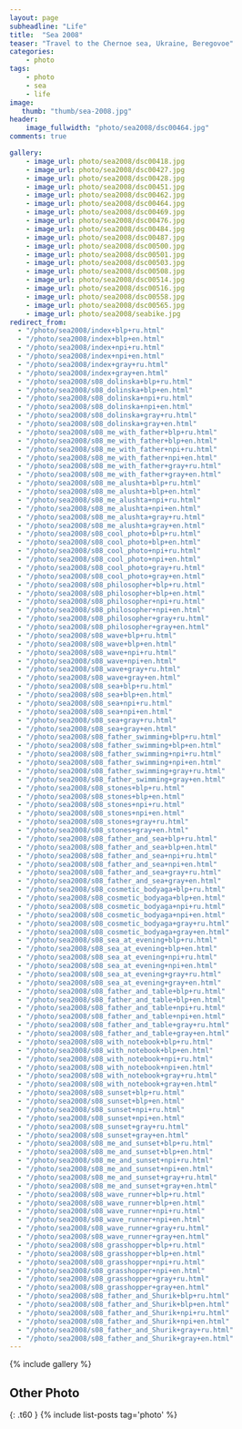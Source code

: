 ```yaml
---
layout: page
subheadline: "Life"
title:  "Sea 2008"
teaser: "Travel to the Chernoe sea, Ukraine, Beregovoe"
categories:
    - photo
tags:
    - photo
    - sea
    - life
image:
   thumb: "thumb/sea-2008.jpg"
header:
    image_fullwidth: "photo/sea2008/dsc00464.jpg"
comments: true

gallery:
    - image_url: photo/sea2008/dsc00418.jpg
    - image_url: photo/sea2008/dsc00427.jpg
    - image_url: photo/sea2008/dsc00428.jpg
    - image_url: photo/sea2008/dsc00451.jpg
    - image_url: photo/sea2008/dsc00462.jpg
    - image_url: photo/sea2008/dsc00464.jpg
    - image_url: photo/sea2008/dsc00469.jpg
    - image_url: photo/sea2008/dsc00476.jpg
    - image_url: photo/sea2008/dsc00484.jpg
    - image_url: photo/sea2008/dsc00487.jpg
    - image_url: photo/sea2008/dsc00500.jpg
    - image_url: photo/sea2008/dsc00501.jpg
    - image_url: photo/sea2008/dsc00503.jpg
    - image_url: photo/sea2008/dsc00508.jpg
    - image_url: photo/sea2008/dsc00514.jpg
    - image_url: photo/sea2008/dsc00516.jpg
    - image_url: photo/sea2008/dsc00558.jpg
    - image_url: photo/sea2008/dsc00565.jpg
    - image_url: photo/sea2008/seabike.jpg
redirect_from:
  - "/photo/sea2008/index+blp+ru.html"
  - "/photo/sea2008/index+blp+en.html"
  - "/photo/sea2008/index+npi+ru.html"
  - "/photo/sea2008/index+npi+en.html"
  - "/photo/sea2008/index+gray+ru.html"
  - "/photo/sea2008/index+gray+en.html"
  - "/photo/sea2008/s08_dolinska+blp+ru.html"
  - "/photo/sea2008/s08_dolinska+blp+en.html"
  - "/photo/sea2008/s08_dolinska+npi+ru.html"
  - "/photo/sea2008/s08_dolinska+npi+en.html"
  - "/photo/sea2008/s08_dolinska+gray+ru.html"
  - "/photo/sea2008/s08_dolinska+gray+en.html"
  - "/photo/sea2008/s08_me_with_father+blp+ru.html"
  - "/photo/sea2008/s08_me_with_father+blp+en.html"
  - "/photo/sea2008/s08_me_with_father+npi+ru.html"
  - "/photo/sea2008/s08_me_with_father+npi+en.html"
  - "/photo/sea2008/s08_me_with_father+gray+ru.html"
  - "/photo/sea2008/s08_me_with_father+gray+en.html"
  - "/photo/sea2008/s08_me_alushta+blp+ru.html"
  - "/photo/sea2008/s08_me_alushta+blp+en.html"
  - "/photo/sea2008/s08_me_alushta+npi+ru.html"
  - "/photo/sea2008/s08_me_alushta+npi+en.html"
  - "/photo/sea2008/s08_me_alushta+gray+ru.html"
  - "/photo/sea2008/s08_me_alushta+gray+en.html"
  - "/photo/sea2008/s08_cool_photo+blp+ru.html"
  - "/photo/sea2008/s08_cool_photo+blp+en.html"
  - "/photo/sea2008/s08_cool_photo+npi+ru.html"
  - "/photo/sea2008/s08_cool_photo+npi+en.html"
  - "/photo/sea2008/s08_cool_photo+gray+ru.html"
  - "/photo/sea2008/s08_cool_photo+gray+en.html"
  - "/photo/sea2008/s08_philosopher+blp+ru.html"
  - "/photo/sea2008/s08_philosopher+blp+en.html"
  - "/photo/sea2008/s08_philosopher+npi+ru.html"
  - "/photo/sea2008/s08_philosopher+npi+en.html"
  - "/photo/sea2008/s08_philosopher+gray+ru.html"
  - "/photo/sea2008/s08_philosopher+gray+en.html"
  - "/photo/sea2008/s08_wave+blp+ru.html"
  - "/photo/sea2008/s08_wave+blp+en.html"
  - "/photo/sea2008/s08_wave+npi+ru.html"
  - "/photo/sea2008/s08_wave+npi+en.html"
  - "/photo/sea2008/s08_wave+gray+ru.html"
  - "/photo/sea2008/s08_wave+gray+en.html"
  - "/photo/sea2008/s08_sea+blp+ru.html"
  - "/photo/sea2008/s08_sea+blp+en.html"
  - "/photo/sea2008/s08_sea+npi+ru.html"
  - "/photo/sea2008/s08_sea+npi+en.html"
  - "/photo/sea2008/s08_sea+gray+ru.html"
  - "/photo/sea2008/s08_sea+gray+en.html"
  - "/photo/sea2008/s08_father_swimming+blp+ru.html"
  - "/photo/sea2008/s08_father_swimming+blp+en.html"
  - "/photo/sea2008/s08_father_swimming+npi+ru.html"
  - "/photo/sea2008/s08_father_swimming+npi+en.html"
  - "/photo/sea2008/s08_father_swimming+gray+ru.html"
  - "/photo/sea2008/s08_father_swimming+gray+en.html"
  - "/photo/sea2008/s08_stones+blp+ru.html"
  - "/photo/sea2008/s08_stones+blp+en.html"
  - "/photo/sea2008/s08_stones+npi+ru.html"
  - "/photo/sea2008/s08_stones+npi+en.html"
  - "/photo/sea2008/s08_stones+gray+ru.html"
  - "/photo/sea2008/s08_stones+gray+en.html"
  - "/photo/sea2008/s08_father_and_sea+blp+ru.html"
  - "/photo/sea2008/s08_father_and_sea+blp+en.html"
  - "/photo/sea2008/s08_father_and_sea+npi+ru.html"
  - "/photo/sea2008/s08_father_and_sea+npi+en.html"
  - "/photo/sea2008/s08_father_and_sea+gray+ru.html"
  - "/photo/sea2008/s08_father_and_sea+gray+en.html"
  - "/photo/sea2008/s08_cosmetic_bodyaga+blp+ru.html"
  - "/photo/sea2008/s08_cosmetic_bodyaga+blp+en.html"
  - "/photo/sea2008/s08_cosmetic_bodyaga+npi+ru.html"
  - "/photo/sea2008/s08_cosmetic_bodyaga+npi+en.html"
  - "/photo/sea2008/s08_cosmetic_bodyaga+gray+ru.html"
  - "/photo/sea2008/s08_cosmetic_bodyaga+gray+en.html"
  - "/photo/sea2008/s08_sea_at_evening+blp+ru.html"
  - "/photo/sea2008/s08_sea_at_evening+blp+en.html"
  - "/photo/sea2008/s08_sea_at_evening+npi+ru.html"
  - "/photo/sea2008/s08_sea_at_evening+npi+en.html"
  - "/photo/sea2008/s08_sea_at_evening+gray+ru.html"
  - "/photo/sea2008/s08_sea_at_evening+gray+en.html"
  - "/photo/sea2008/s08_father_and_table+blp+ru.html"
  - "/photo/sea2008/s08_father_and_table+blp+en.html"
  - "/photo/sea2008/s08_father_and_table+npi+ru.html"
  - "/photo/sea2008/s08_father_and_table+npi+en.html"
  - "/photo/sea2008/s08_father_and_table+gray+ru.html"
  - "/photo/sea2008/s08_father_and_table+gray+en.html"
  - "/photo/sea2008/s08_with_notebook+blp+ru.html"
  - "/photo/sea2008/s08_with_notebook+blp+en.html"
  - "/photo/sea2008/s08_with_notebook+npi+ru.html"
  - "/photo/sea2008/s08_with_notebook+npi+en.html"
  - "/photo/sea2008/s08_with_notebook+gray+ru.html"
  - "/photo/sea2008/s08_with_notebook+gray+en.html"
  - "/photo/sea2008/s08_sunset+blp+ru.html"
  - "/photo/sea2008/s08_sunset+blp+en.html"
  - "/photo/sea2008/s08_sunset+npi+ru.html"
  - "/photo/sea2008/s08_sunset+npi+en.html"
  - "/photo/sea2008/s08_sunset+gray+ru.html"
  - "/photo/sea2008/s08_sunset+gray+en.html"
  - "/photo/sea2008/s08_me_and_sunset+blp+ru.html"
  - "/photo/sea2008/s08_me_and_sunset+blp+en.html"
  - "/photo/sea2008/s08_me_and_sunset+npi+ru.html"
  - "/photo/sea2008/s08_me_and_sunset+npi+en.html"
  - "/photo/sea2008/s08_me_and_sunset+gray+ru.html"
  - "/photo/sea2008/s08_me_and_sunset+gray+en.html"
  - "/photo/sea2008/s08_wave_runner+blp+ru.html"
  - "/photo/sea2008/s08_wave_runner+blp+en.html"
  - "/photo/sea2008/s08_wave_runner+npi+ru.html"
  - "/photo/sea2008/s08_wave_runner+npi+en.html"
  - "/photo/sea2008/s08_wave_runner+gray+ru.html"
  - "/photo/sea2008/s08_wave_runner+gray+en.html"
  - "/photo/sea2008/s08_grasshopper+blp+ru.html"
  - "/photo/sea2008/s08_grasshopper+blp+en.html"
  - "/photo/sea2008/s08_grasshopper+npi+ru.html"
  - "/photo/sea2008/s08_grasshopper+npi+en.html"
  - "/photo/sea2008/s08_grasshopper+gray+ru.html"
  - "/photo/sea2008/s08_grasshopper+gray+en.html"
  - "/photo/sea2008/s08_father_and_Shurik+blp+ru.html"
  - "/photo/sea2008/s08_father_and_Shurik+blp+en.html"
  - "/photo/sea2008/s08_father_and_Shurik+npi+ru.html"
  - "/photo/sea2008/s08_father_and_Shurik+npi+en.html"
  - "/photo/sea2008/s08_father_and_Shurik+gray+ru.html"
  - "/photo/sea2008/s08_father_and_Shurik+gray+en.html"
---
```


{% include gallery %}


## Other Photo
{: .t60 }
{% include list-posts tag='photo' %}
